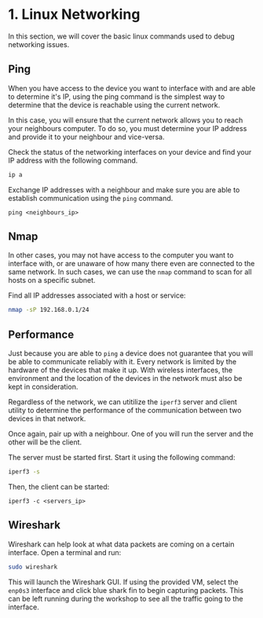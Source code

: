# 1. Linux Networking
In this section, we will cover the basic linux commands used to debug networking issues.

## Ping
When you have access to the device you want to interface with and are able to determine it's IP, using the ping command is the simplest way to determine that the device is reachable using the current network.

In this case, you will ensure that the current network allows you to reach your neighbours computer. To do so, you must determine your IP address and provide it to your neighbour and vice-versa.

Check the status of the networking interfaces on your device and find your IP address with the following command.
```bash
ip a
```

Exchange IP addresses with a neighbour and make sure you are able to establish communication using the `ping` command.
```
ping <neighbours_ip>
```

## Nmap
In other cases, you may not have access to the computer you want to interface with, or are unaware of how many there even are connected to the same network. In such cases, we can use the `nmap` command to scan for all hosts on a specific subnet.

Find all IP addresses associated with a host or service:
```bash
nmap -sP 192.168.0.1/24
```

## Performance
Just because you are able to `ping` a device does not guarantee that you will be able to communicate reliably with it. Every network is limited by the hardware of the devices that make it up. With wireless interfaces, the environment and the location of the devices in the network must also be kept in consideration.

Regardless of the network, we can utitilize the `iperf3` server and client utility to determine the performance of the communication between two devices in that network.

Once again, pair up with a neighbour. One of you will run the server and the other will be the client.

The server must be started first. Start it using the following command:
```bash
iperf3 -s
```

Then, the client can be started:
```
iperf3 -c <servers_ip>
```


## Wireshark
Wireshark can help look at what data packets are coming on a certain interface.  Open a terminal and run:

```bash
sudo wireshark
```

This will launch the Wireshark GUI.  If using the provided VM, select the `enp0s3` interface and click blue shark fin to begin capturing packets.  This can be left running during the workshop to see all the traffic going to the interface.